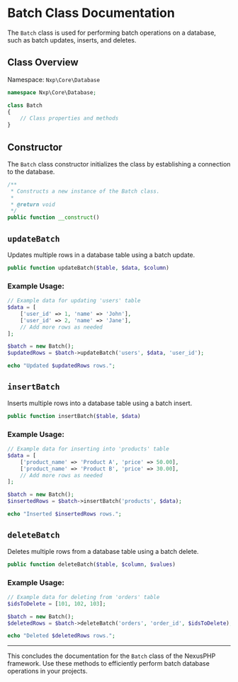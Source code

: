 
# Batch Class Documentation

The `Batch` class is used for performing batch operations on a database, such as batch updates, inserts, and deletes.

## Class Overview

Namespace: `Nxp\Core\Database`

```php
namespace Nxp\Core\Database;

class Batch
{
    // Class properties and methods
}
```


## Constructor

The `Batch` class constructor initializes the class by establishing a connection to the database.

```php
/**
 * Constructs a new instance of the Batch class.
 *
 * @return void
 */
public function __construct()
```


## `updateBatch`

Updates multiple rows in a database table using a batch update.

```php
public function updateBatch($table, $data, $column)
```


### Example Usage:

```php
// Example data for updating 'users' table
$data = [
    ['user_id' => 1, 'name' => 'John'],
    ['user_id' => 2, 'name' => 'Jane'],
    // Add more rows as needed
];

$batch = new Batch();
$updatedRows = $batch->updateBatch('users', $data, 'user_id');

echo "Updated $updatedRows rows.";
```

## `insertBatch`

Inserts multiple rows into a database table using a batch insert.

```php
public function insertBatch($table, $data)
```

### Example Usage:

```php
// Example data for inserting into 'products' table
$data = [
    ['product_name' => 'Product A', 'price' => 50.00],
    ['product_name' => 'Product B', 'price' => 30.00],
    // Add more rows as needed
];

$batch = new Batch();
$insertedRows = $batch->insertBatch('products', $data);

echo "Inserted $insertedRows rows.";
```

## `deleteBatch`

Deletes multiple rows from a database table using a batch delete.

```php
public function deleteBatch($table, $column, $values)
```

### Example Usage:

```php
// Example data for deleting from 'orders' table
$idsToDelete = [101, 102, 103];

$batch = new Batch();
$deletedRows = $batch->deleteBatch('orders', 'order_id', $idsToDelete);

echo "Deleted $deletedRows rows.";
```

---

This concludes the documentation for the `Batch` class of the NexusPHP framework. Use these methods to efficiently perform batch database operations in your projects.

